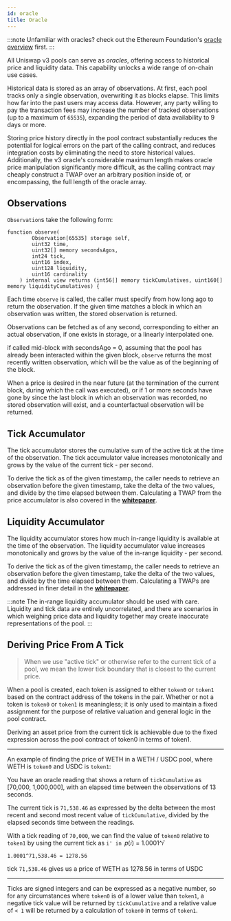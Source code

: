 ```yaml
---
id: oracle
title: Oracle
---
```


:::note
Unfamiliar with oracles? check out the Ethereum Foundation's [oracle overview](https://ethereum.org/en/developers/docs/oracles/) first.
:::

All Uniswap v3 pools can serve as _oracles_, offering access to historical price and liquidity data. This capability unlocks a wide range of on-chain use cases.

Historical data is stored as an array of observations. At first, each pool tracks only a single observation, overwriting it as blocks elapse. This limits how far into the past users may access data. However, any party willing to pay the transaction fees may increase the number of tracked observations (up to a maximum of `65535`), expanding the period of data availability to 9 days or more.

Storing price history directly in the pool contract substantially reduces the potential for logical errors on the part of the calling contract, and reduces integration costs by eliminating the need to store historical values. Additionally, the v3 oracle's considerable maximum length makes oracle price manipulation significantly more difficult, as the calling contract may cheaply construct a TWAP over an arbitrary position inside of, or encompassing, the full length of the oracle array.


## Observations

`Observation`s take the following form:

```solidity
function observe(
        Observation[65535] storage self,
        uint32 time,
        uint32[] memory secondsAgos,
        int24 tick,
        uint16 index,
        uint128 liquidity,
        uint16 cardinality
    ) internal view returns (int56[] memory tickCumulatives, uint160[] memory liquidityCumulatives) {
   ```


Each time `observe` is called, the caller must specify from how long ago to return the observation. If the given time matches a block in which an observation was written, the stored observation is returned.

Observations can be fetched as of any second, corresponding to either an actual observation, if one exists in storage, or a linearly interpolated one.

if called mid-block with secondsAgo = 0, assuming that the pool has already been interacted within the given block, `observe` returns the most recently written observation, which will be the value as of the beginning of the block.

When a price is desired in the near future (at the termination of the current block, during which the call was executed), or if 1 or more seconds have gone by since the last block in which an observation was recorded, no stored observation will exist, and a counterfactual observation will be returned.


## Tick Accumulator

The tick accumulator stores the cumulative sum of the active tick at the time of the observation. The tick accumulator value increases monotonically and grows by the value of the current tick - per second.

To derive the tick as of the given timestamp, the caller needs to retrieve an observation before the given timestamp, take the delta of the two values, and divide by the time elapsed between them. Calculating a TWAP from the price accumulator is also covered in the [**whitepaper**](https://uniswap.org/whitepaper-v3.pdf).

## Liquidity Accumulator


The liquidity accumulator stores how much in-range liquidity is available at the time of the observation. The liquidity accumulator value increases monotonically and grows by the value of the in-range liquidity - per second.


To derive the tick as of the given timestamp, the caller needs to retrieve an observation before the given timestamp, take the delta of the two values, and divide by the time elapsed between them. Calculating a TWAPs are addressed in finer detail in the [**whitepaper**](https://uniswap.org/whitepaper-v3.pdf).

:::note
The in-range liquidity accumulator should be used with care. Liquidity and tick data are entirely uncorrelated, and there are scenarios in which weighing price data and liquidity together may create inaccurate representations of the pool.
:::

## Deriving Price From A Tick


> When we use "active tick" or otherwise refer to the current tick of a pool, we mean the lower tick boundary that is closest to the current price.

When a pool is created, each token is assigned to either `token0` or `token1` based on the contract address of the tokens in the pair. Whether or not a token is `token0` or `token1` is meaningless; it is only used to maintain a fixed assignment for the purpose of relative valuation and general logic in the pool contract. 

Deriving an asset price from the current tick is achievable due to the fixed expression across the pool contract of token0 in terms of token1.

----

An example of finding the price of WETH in a WETH / USDC pool, where WETH is `token0` and USDC is `token1`: 

You have an oracle reading that shows a return of `tickCumulative` as [70,000, 1,000,000], with an elapsed time between the observations of 13 seconds.

The current tick is `71,538.46` as expressed by the delta between the most recent and second most recent value of `tickCumulative`, divided by the elapsed seconds time between the readings. 

With a tick reading of `70,000`, we can find the value of `token0` relative to `token1` by using the current tick as `i' in `𝑝(𝑖) = 1.0001^𝑖`

`1.0001^71,538.46 = 1278.56` 

tick `71,538.46` gives us a price of WETH as 1278.56 in terms of USDC

----

Ticks are signed integers and can be expressed as a negative number, so for any circumstances where `token0` is of a lower value than `token1`, a negative tick value will be returned by `tickCumulative` and a relative value of `< 1` will be returned by a calculation of `token0` in terms of `token1`.
